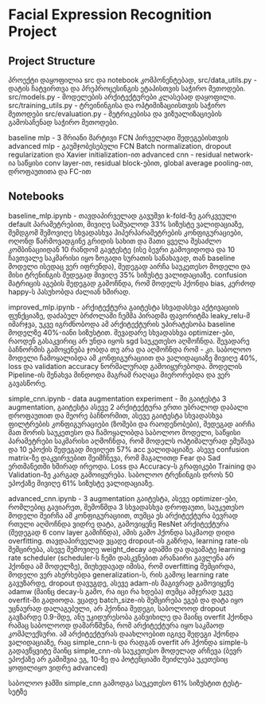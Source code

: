 # Facial Expression Recognition Project


## Project Structure
პროექტი დაყოფილია src და notebook კომპონენტებად, 
src/data_utils.py - დატის ჩატვირთვა და პრეპროცესინგის ეტაპისთვის საჭირო მეთოდები. 
src/models.py - მოდელების არქიტექტურები კლასებად დაყოფილი.
src/training_utils.py - ტრეინინგისა და ოპტიმიზაციისთვის საჭირო მეთოდები
src/evaluation.py - მეტრიკებისა და ვიზუალიზაციების გამოსაჩენად საჭირო მეთოდები.

baseline mlp - 3 შრიანი მარტივი FCN პირველადი შედეგებისთვის
advanced mlp - გაუმჯობესებული FCN Batch normalization, dropout regularization და Xavier initialization-ით
advanced cnn - residual network-ია საწყისი conv layer-ით, residual block-ებით, global average pooling-ით, დროფაუთითა და FC-ით

## Notebooks
baseline_mlp.ipynb - თავდაპირველად გავუშვი k-fold-ზე გარკვეული default პარამეტრებით, მივიღე საშუალოდ 33% სიზუსტე ვალიდაციაზე, შემდგომ შემოვიღე სხვადასხვა ჰიპერპარამეტრების კონფიგურაციები, ოღონდ წარმოვადგინე გრიდის სახით და მათი ყველა შესაძლო კომბინაციიდან 10 რანდომ გავტესტე (ისე ბევრი გამოვიდოდა და 10 ჩავთვალე საკმარისი იყო ზოგადი სურათის სანახავად, თან baseline მოდელი ისედაც ვერ იფრენდა), შედეგად აირჩა საუკეთესო მოდელი და მისი ტრენინგის შედეგად მივიღე 35% სიზუსტე ვალიდაციაზე. confusion მატრიცის აგების შედეგად გამოჩნდა, რომ მოდელს ჰქონდა bias, კერძოდ happy-ს პასუხობდა ძალიან ხშირად.

improved_mlp.ipynb - არქიტექტურა გაიტესტა სხვადასხვა აქტივაციის ფუნქციაზე, დაძაბულ ბრძოლაში ჩემმა პირადმა ფავორიტმა leaky_relu-მ იმარჯვა, უკვე იგრძნობოდა ამ არქიტექტურის უპირატესობა baseline მოდელზე 40%-იანი სიზუსტით. შევადარე სხვადასხვა optimizer-ები, რაოდენ გასაკვირიც არ უნდა იყოს sgd საუკეთესო აღმოჩნდა. შევადარე ბაჩნორმის გამოყენება ჯობდა თუ არა და აღმოჩნდა რომ - კი. საბოლოო მოდელი ჩამოყალიბდა ამ კონფიგურაციით და ვალიდაციაზე მივიღე 40%, loss და validation accuracy ნორმალურად გამოიყურებოდა. მოდელის Pipeline-ის შენახვა მინდოდა მაგრამ რაღაცა მიერორებდა და ვერ გავასწორე.

simple_cnn.ipynb - data augmentation experiment - ში გაიტესტა 3 augmentation, გაიტესტა ასევე 2 არქიტექტურა ერთი უბრალოდ დაბალი დროფაუთით და მეორე ბაჩნორმით, ასევე გაიტესტა სხვადასხვა ფილტრების კონფიგურაციები (ზომები და რაოდენობები), შედეგად აირჩა მათ შორის საუკეთესო და ჩამოყალიბდა საბოლოო მოდელი, საწყისი პარამეტრები საკმარისი აღმოჩნდა, რომ მოდელს ოპტიმალურად ემუშავა და 10 ეპოქის შედეგად მივიღეთ 57% acc ვალიდაციაზე. ასევე confusion matrix-ზე დაკვირვებით შეიმჩნევა, რომ მაგალითდ Fear და Sad ერთმანეთში ხშირად ირეოდა. Loss და Accuracy-ს გრაფიკები Training და Validation-ზე კარგად გამოიყურება. საბოლოო ტრენინგის დროს 50 ეპოქაზე მივიღე 61% სიზუსტე ვალიდაციაზე.

advanced_cnn.ipynb - 3 augmentation გაიტესტა, ასევე optimizer-ები, რომლებიც გავიარეთ, შემოწმდა 3 სხვადასხვა დროფაუთი, საუკეთესო მოდელი შეირჩა ამ კონფიგურაციით, თუმცა ეს არქიტექტურა ბევრად რთული აღმოჩნდა ვიდრე დატა, გამოვიყენე ResNet არქიტექტურა (შედეგად 6 conv layer გამიჩნდა), ამის გამო ჰქონდა საკმაოდ დიდი overfitting. თავდაპირველად ვცადე dropout-ის გაზრდა, learning rate-ის შემცირება, ასევე შემოვიღე weight_decay ადამში და დავამატე learning rate scheduler (scheduler-ს ჩემი დასკვნებით არანაირი გავლენა არ ჰქონდა ამ მოდელზე), მიუხედავად იმისა, რომ overfitting შემცირდა, მოდელი ვერ ახერხებდა generalization-ს, რის გამოც learning rate გავუზარდე, dropout დავუგდე, ასევე adam-ის მაგივრად გამოვიყენე აdamw (მაინც decay-ს გამო, რა იცი რა ხდება) თუმცა ამჯერად უკვე overfit-ში გადიოდა. ვცადე batch_size-ის შემცირება ეგებ და დატა იყო უცნაურად დალაგებული, არ ჰქონია შედეგი, საბოლოოდ dropout გავზარდე 0.9-მდე, ანუ უკიდურესობა განვიხილე და მაინც overfit ჰქონდა რამაც საბოლოოდ დამარწმუნა, რომ არქიტექტურა იყო საკმაოდ კომპლექსური. ამ არქიტექტურას დაახლოებით იგივე შედეგი ჰქონდა ვალიდაციაზე, რაც simple_cnn-ს და რადგან overfit არ ჰქონდა simple-ს გადავწყვიტე მაინც simple_cnn-ის საუკეთესო მოდელად არჩევა (ბევრ ეპოქაზე არ გამიშვია ეგ, 10-ზე და პოტენციაში შეიძლება უკეთესიც ყოფილიყო ვიდრე advanced)


საბოლოო ჯამში simple_cnn გამოდგა საუკეთესო 61% სიზუსტით ტესტ-სეტზე
